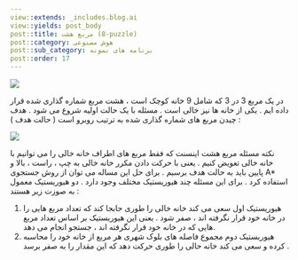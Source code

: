 ```yaml
---
view::extends: _includes.blog.ai
view::yields: post_body
post::title: مربع هشت (8-puzzle)
post::category: هوش مصنوعی
post::sub_category: برنامه های نمونه
post::order: 17
---
```


![](@url('assets/images/ai/puzzle.jpg'))

در یک مربع 3 در 3 که شامل 9 خانه کوچک است ، هشت مربع شماره گذاری شده قرار داده ایم . یکی از خانه ها نیز خالی است . مسئله با یک حالت اولیه شروع می شود . هدف چیدن مربع های شماره گذاری شده به ترتیب روبرو است ( حالت هدف ) :

![](@url('assets/images/ai/puzzle1.jpg'))

نکته مسئله مربع هشت اینسنت که فقط مربع های اطراف خانه خالی را می توانیم با خانه خالی تعویض کنیم . یعنی با حرکت دادن مکرر خانه خالی به چپ ، راست ، بالا و پایین باید به حالت هدف برسیم . برای حل این مساله می توان از روش جستجوی A* استفاده کرد . برای این مسئله چند هیوریستیک مختلف وجود دارد . دو هیوریستیک معمول به صوزت زیر هستند :

1. هیوریستیک اول سعی می کند خانه خالی را طوری جابجا کند که تعداد مربع هایی را در خانه خود قرار نگرفته اند ، صفر شود . یعنی این هیوریستیک بر اساس تعداد مربع هایی که در خانه خود قرار نگرفته اند ، جستجو انجام می دهد.
2. هیوریستیک دوم مجموع فاصله های بلوک شهری هر مربع از خانه خود را محاسبه کرده و سعی می کند خانه حالی را طوری حرکت دهد که این مقدار را به صفر برسد .
